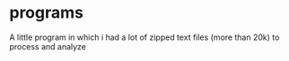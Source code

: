 # programs
A little program in which i had a lot of zipped text files (more than 20k) to process and analyze
